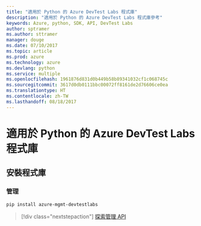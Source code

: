 ```yaml
---
title: "適用於 Python 的 Azure DevTest Labs 程式庫"
description: "適用於 Python 的 Azure DevTest Labs 程式庫參考"
keywords: Azure, python, SDK, API, DevTest Labs
author: sptramer
ms.author: sttramer
manager: douge
ms.date: 07/10/2017
ms.topic: article
ms.prod: azure
ms.technology: azure
ms.devlang: python
ms.service: multiple
ms.openlocfilehash: 1961876d831d0b449b58b89341032cf1c068745c
ms.sourcegitcommit: 3617d0db0111bbc00072ff8161de2d76606ce0ea
ms.translationtype: HT
ms.contentlocale: zh-TW
ms.lasthandoff: 08/18/2017
---
```

# <a name="azure-devtest-labs-libraries-for-python"></a>適用於 Python 的 Azure DevTest Labs 程式庫

## <a name="install-the-libraries"></a>安裝程式庫


### <a name="management"></a>管理

```bash
pip install azure-mgmt-devtestlabs
```
> [!div class="nextstepaction"]
> [探索管理 API](/python/api/overview/azure/devtestlabs/managementlibrary)